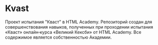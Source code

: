 # Kvast
Проект испытания "Кваст" в HTML Academy.
Репозиторий создан для совершенствования навыков, полученных при проходении испытания «Кваст» онлайн‑курса «Великий Кексби» от HTML Academy. Все содержимое является собственностью Академии.
